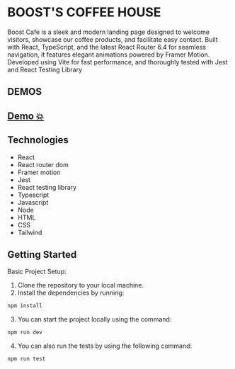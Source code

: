 # BOOST'S COFFEE HOUSE
Boost Cafe is a sleek and modern landing page designed to welcome visitors, showcase our coffee products, and facilitate easy contact. Built with React, TypeScript, and the latest React Router 6.4 for seamless navigation, it features elegant animations powered by Framer Motion. Developed using Vite for fast performance, and thoroughly tested with Jest and React Testing Library
## DEMOS 
## [Demo 💥](https://www.youtube.com/watch?v=BQUEjkmKau8)


## Technologies
- React
- React router dom
- Framer motion
- Jest
- React testing library
- Typescript
- Javascript
- Node
- HTML
- CSS
- Tailwind

## Getting Started
Basic Project Setup:
1. Clone the repository to your local machine.
2. Install the dependencies by running:
```js
npm install
```
3. You can start the project locally using the command:
```js
npm run dev
```
4. You can also run the tests by using the following command:
```js
npm run test
```


